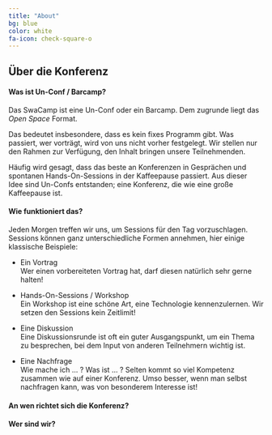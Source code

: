 ```yaml
---
title: "About"
bg: blue
color: white
fa-icon: check-square-o
---
```


## Über die Konferenz

#### Was ist Un-Conf / Barcamp?

Das SwaCamp ist eine Un-Conf oder ein Barcamp. Dem zugrunde liegt das *Open Space* Format.

Das bedeutet insbesondere, dass es kein fixes Programm gibt. Was passiert, wer vorträgt, wird von uns nicht 
vorher festgelegt. Wir stellen nur den Rahmen zur Verfügung, den Inhalt bringen unsere Teilnehmenden.

Häufig wird gesagt, dass das beste an Konferenzen in Gesprächen und spontanen Hands-On-Sessions in der Kaffeepause 
passiert. Aus dieser Idee sind Un-Confs entstanden; eine Konferenz, die wie eine große Kaffeepause ist.

#### Wie funktioniert das?

Jeden Morgen treffen wir uns, um Sessions für den Tag vorzuschlagen.
Sessions können ganz unterschiedliche Formen annehmen, hier einige klassische Beispiele:

* Ein Vortrag<br/>
Wer einen vorbereiteten Vortrag hat, darf diesen natürlich sehr gerne halten!

* Hands-On-Sessions / Workshop<br/>
Ein Workshop ist eine schöne Art, eine Technologie kennenzulernen.
Wir setzen den Sessions kein Zeitlimit!

* Eine Diskussion<br/>
Eine Diskussionsrunde ist oft ein guter Ausgangspunkt, um ein Thema zu besprechen, 
bei dem Input von anderen Teilnehmern wichtig ist.

* Eine Nachfrage<br/>
Wie mache ich ... ? Was ist ... ? Selten kommt so viel Kompetenz zusammen wie auf einer Konferenz. 
Umso besser, wenn man selbst nachfragen kann, was von besonderem Interesse ist!

#### An wen richtet sich die Konferenz?

#### Wer sind wir?
